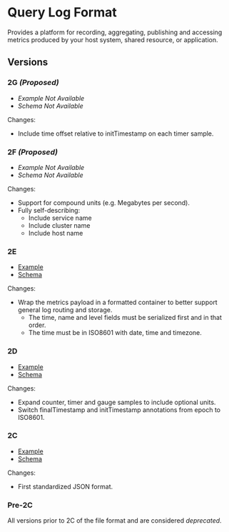 Query Log Format
================

Provides a platform for recording, aggregating, publishing and accessing metrics produced by your host system, shared resource, or application. 


Versions
--------

### 2G *(Proposed)*

* *Example Not Available*
* *Schema Not Available*

Changes:
* Include time offset relative to initTimestamp on each timer sample.

### 2F *(Proposed)*

* *Example Not Available*
* *Schema Not Available*

Changes:
* Support for compound units (e.g. Megabytes per second).
* Fully self-describing:
    * Include service name
    * Include cluster name
    * Include host name

### 2E

* [Example](query-log-example-2e.json)
* [Schema](query-log-schema-2e.json)

Changes:
* Wrap the metrics payload in a formatted container to better support general log routing and storage.
    * The time, name and level fields must be serialized first and in that order.
    * The time must be in ISO8601 with date, time and timezone.

### 2D

* [Example](query-log-example-2d.json)
* [Schema](query-log-schema-2d.json)

Changes:
* Expand counter, timer and gauge samples to include optional units.
* Switch finalTimestamp and initTimestamp annotations from epoch to ISO8601.

### 2C

* [Example](query-log-example-2c.json)
* [Schema](query-log-schema-2c.json)

Changes:
* First standardized JSON format.

### Pre-2C

All versions prior to 2C of the file format and are considered *deprecated*.

